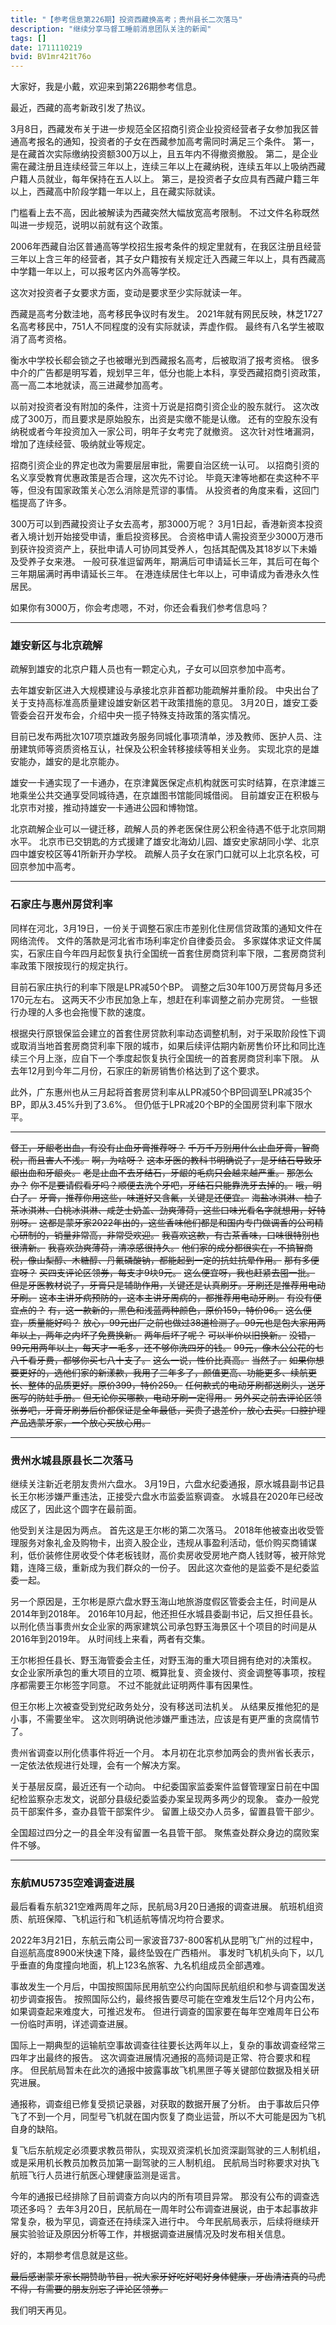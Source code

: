```yaml
---
title: "【参考信息第226期】投资西藏换高考；贵州县长二次落马"
description: "继续分享马督工睡前消息团队关注的新闻"
tags: []
date: 1711110219
bvid: BV1mr421t76o
---
```

大家好，我是小戴，欢迎来到第226期参考信息。

最近，西藏的高考新政引发了热议。

3月8日，西藏发布关于进一步规范全区招商引资企业投资经营者子女参加我区普通高考报名的通知，投资者的子女在西藏参加高考需同时满足三个条件。
第一，是在藏首次实际缴纳投资额300万以上，且五年内不得撤资撤股。
第二，是企业需在藏注册且连续经营三年以上，连续三年以上在藏纳税，连续五年以上吸纳西藏户籍人员就业，每年保持在五人以上。
第三，是投资者子女应具有西藏户籍三年以上，西藏高中阶段学籍一年以上，且在藏实际就读。

门槛看上去不高，因此被解读为西藏突然大幅放宽高考限制。
不过文件名称既然叫进一步规范，说明以前就有这个政策。

2006年西藏自治区普通高等学校招生报考条件的规定里就有，在我区注册且经营三年以上含三年的经营者，其子女户籍按有关规定迁入西藏三年以上，具有西藏高中学籍一年以上，可以报考区内外高等学校。

这次对投资者子女要求方面，变动是要求至少实际就读一年。

西藏是高考分数洼地，高考移民争议时有发生。
2021年就有网民反映，林芝1727名高考移民中，751人不同程度的没有实际就读，弄虚作假。
最终有八名学生被取消了高考资格。

衡水中学校长郗会锁之子也被曝光到西藏报名高考，后被取消了报考资格。
很多中介的广告都是明写着，规划早三年，低分也能上本科，享受西藏招商引资政策，高一高二本地就读，高三进藏参加高考。

以前对投资者没有附加的条件，注资十万说是招商引资企业的股东就行。
这次改成了300万，而且要求是原始股东，出资是实缴不能是认缴。
还有的空股东没有纳税或者今年投资加入一家公司，明年子女考完了就撤资。
这次针对性堵漏洞，增加了连续经营、吸纳就业等规定。

招商引资企业的界定也改为需要层层审批，需要自治区统一认可。
以招商引资的名义享受教育优惠政策是否合理，这次先不讨论。
毕竟天津等地都在卖这种不平等，但没有国家政策关心怎么消除是荒谬的事情。
从投资者的角度来看，这回门槛提高了许多。

300万可以到西藏投资让子女去高考，那3000万呢？
3月1日起，香港新资本投资者入境计划开始接受申请，重启投资移民。
合资格申请人需投资至少3000万港币到获许投资资产上，获批申请人可协同其受养人，包括其配偶及其18岁以下未婚及受养子女来港。
一般可获准逗留两年，期满后可申请延长三年，其后可在每个三年期届满时再申请延长三年。
在港连续居住七年以上，可申请成为香港永久性居民。

如果你有3000万，你会考虑嗯，不对，你还会看我们参考信息吗？

---

### 雄安新区与北京疏解

疏解到雄安的北京户籍人员也有一颗定心丸，子女可以回京参加中高考。

去年雄安新区进入大规模建设与承接北京非首都功能疏解并重阶段。
中央出台了关于支持高标准高质量建设雄安新区若干政策措施的意见。
3月20日，雄安工委管委会召开发布会，介绍中央一揽子特殊支持政策的落实情况。

目前已发布两批次107项京雄政务服务同城化事项清单，涉及教师、医护人员、注册建筑师等资质资格互认，社保及公积金转移接续等相关业务。
实现北京的是雄安能办，雄安的是北京能办。

雄安一卡通实现了一卡通办，在京津冀医保定点机构就医可实时结算，在京津雄三地乘坐公共交通享受同城待遇，在京雄图书馆能同城借阅。
目前雄安正在积极与北京市对接，推动持雄安一卡通进公园和博物馆。

北京疏解企业可以一键迁移，疏解人员的养老医保住房公积金待遇不低于北京同期水平。
北京市已交钥匙的方式援建了雄安北海幼儿园、雄安史家胡同小学、北京四中雄安校区等41所新开办学校。
疏解人员子女在家门口就可以上北京名校，可回京参加中高考。

---

### 石家庄与惠州房贷利率

同样在河北，3月19日，一份关于调整石家庄市差别化住房信贷政策的通知文件在网络流传。
文件的落款是河北省市场利率定价自律委员会。
多家媒体求证文件属实，石家庄自今年四月起恢复执行全国统一首套住房商贷利率下限，二套房商贷利率政策下限按现行的规定执行。

目前石家庄执行的利率下限是LPR减50个BP。
调整之后30年100万房贷每月多还170元左右。
这两天不少市民加急上车，想赶在利率调整之前办完房贷。
一些银行办理的人多也会拖慢下款的速度。

根据央行原银保监会建立的首套住房贷款利率动态调整机制，对于采取阶段性下调或取消当地首套房商贷利率下限的城市，如果后续评估期内新房售价环比和同比连续三个月上涨，应自下一个季度起恢复执行全国统一的首套房商贷利率下限。
从去年12月到今年二月份，石家庄的新房销售价格达到了这个要求。

此外，广东惠州也从三月起将首套房贷利率从LPR减50个BP回调至LPR减35个BP，即从3.45%升到了3.6%。
但仍低于LPR减20个BP的全国房贷利率下限水平。

---

~~督工，牙龈老出血，有没有止血牙膏推荐呀？~~
~~千万千万别用什么止血牙膏，智商税，而且害人不浅。~~
~~啊，为啥呀？~~
~~这本牙医的教科书明确说了，是牙结石导致牙龈出血和牙龈炎。~~
~~老是止血不去牙结石，牙龈的毛病只会越来越严重。~~
~~那怎么办？~~
~~你不是要请假看牙吗？顺便去洗个牙吧，牙结石只能靠洗牙去掉的。~~
~~哦，明白了。~~
~~牙膏，推荐你用这些，味道好又含氟，关键是还便宜。~~
~~海盐冰淇淋、柚子茶冰淇淋、白桃冰淇淋、咸芝士奶盖、劲爽薄荷，这些口味光看名字就想用，好特别呀。~~
~~这都是蒙牙家2022年出的，这些香味他们都是和国内专门做调香的公司精心研制的，销量非常高，非常受欢迎。~~
~~我喜欢这款，有古茶香味，口味很特别也很清新。~~
~~我喜欢劲爽薄荷，清凉感很持久。~~
~~他们家的成分都很实在，不搞智商税，像山梨醇、木糖醇、丹氟磷酸钠，都能起到一定的抗蛀抗晕作用。~~
~~那有多便宜呀？~~
~~买四支评论区领券，每支才9块9元。~~
~~这么便宜呀，我也赶紧去囤一批。~~
~~但是牙医教材说了，牙膏只是辅助作用，关键还是认真刷牙。牙刷还是推荐用电动牙刷。~~
~~这本主讲牙病预防的，这本主讲牙周病的，都推荐用电动牙刷。~~
~~有没有便宜点的？~~
~~有，这一款新的，黑色和浅蓝两种颜色，原价159，特价96。~~
~~这么便宜，质量能好吗？~~
~~放心，99元出厂之前也做过38道检测了。99元也是包大家用两年以上，两年之内坏了免费换新。~~
~~两年后坏了呢？~~
~~可以半价以旧换新。~~
~~没错，99元用两年以上，每天才一毛多，还不够你洗四牙的钱。~~
~~99元，像木公公花的七八千看牙费，都够你买七八十支了。~~
~~这么一说，性价比真高。~~
~~当然了。~~
~~如果你想要更好的，选他们家的新漾款，我用了三年多了，颜值更高、功能更多、续航更长、整体的品质更好。原价399，特价259。~~
~~任何款式的电动牙刷都送刷头，送牙医写的防蛀手册。~~
~~但无论你买哪款，电动牙刷一定得用。~~
~~另外买之前去评论区领张券吧，牙膏牙刷券后价都保证是全年最低，买贵了退差价，放心去买。口腔护理产品选蒙牙家，一个放心买放心用。~~

---

### 贵州水城县原县长二次落马

继续关注新近老朋友贵州六盘水。
3月19日，六盘水纪委通报，原水城县副书记县长王尔彬涉嫌严重违法，正接受六盘水市监委监察调查。
水城县在2020年已经改成区了，因此这个圆字在最前面。

他受到关注是因为两点。
首先这是王尔彬的第二次落马。
2018年他被查出收受管理服务对象礼金及购物卡，出资入股企业，违规从事盈利活动，低价购买商铺谋利，低价装修住房收受个体老板钱财，高价卖房收受房地产商人钱财等，被开除党籍，连降三级，重新成为我们群众的一份子。
因此这次查他的是监委不是纪委监委一起。

另一个原因是，王尔彬是原六盘水野玉海山地旅游度假区管委会主任，时间是从2014年到2018年。
2016年10月起，他还担任水城县委副书记，后又担任县长。
以刑化债当事贵州女企业家的两家建筑公司承包野玉海景区十个项目的时间是从2016年到2019年。
从时间线上来看，两者有交集。

王尔彬担任县长、野玉海管委会主任，对野玉海的重大项目拥有绝对的决策权。
女企业家所承包的重大项目的立项、概算批复、资金拨付、资金调整等事项，按程序都需要王尔彬签字同意。
不过不能就此证明两件事有因果性。

但王尔彬上次被查受到党纪政务处分，没有移送司法机关。
从结果反推他犯的是小事，不需要坐牢。
这次则明确说他涉嫌严重违法，应该是有更严重的贪腐情节了。

贵州省调查以刑化债事件将近一个月。
本月初在北京参加两会的贵州省长表示，一定依法依规进行处理，会有一个解决方案。

关于基层反腐，最近还有一个动向。
中纪委国家监委案件监督管理室日前在中国纪检监察杂志发文，说部分县级纪委监委办案呈现两多两少的现象。
查办一般党员干部案件多，查办县管干部案件少。
留置上级交办人员多，留置县管干部少。

全国超过四分之一的县全年没有留置一名县管干部。
聚焦查处群众身边的腐败案件不够。

---

### 东航MU5735空难调查进展

最后看看东航321空难两周年之际，民航局3月20日通报的调查进展。
航班机组资质、航班保障、飞机运行和飞机适航等情况均符合要求。

2022年3月21日，东航云南公司一家波音737-800客机从昆明飞广州的过程中，自巡航高度8900米快速下降，最终坠毁在广西梧州。
事发时飞机机头向下，以几乎垂直的角度撞向地面，机上123名旅客、九名机组成员全部遇难。

事故发生一个月后，中国按照国际民用航空公约向国际民航组织和参与调查国发送初步调查报告。
按照国际公约，最终报告要尽可能在空难发生后12个月内公布，如果调查起来难度大，可推迟发布。
但进行调查的国家要在每年空难周年日公布一份临时声明，详述调查进展。

国际上一期典型的运输航空事故调查往往要长达两年以上，复杂的事故调查经常三四年才出最终的报告。
这次调查进展情况通报的高频词是正常、符合要求和程序。
但民航局暂未在此次的通报中披露事故飞机黑匣子等关键部位数据及相关研究进展。

通报称，调查组已修复受损记录器，对获取的数据开展了分析。
由于事故后只停飞了不到一个月，同型号飞机就在国内恢复了商业运营，所以不大可能是因为飞机自身的缺陷。

复飞后东航规定必须要求教员带队，实现双资深机长加资深副驾驶的三人制机组，或是采用机长教员加教员加第一副驾驶的三人制机组。
民航局当时称要求对执飞航班飞行人员进行航医心理健康监测是谣言。

今年的通报已经排除了目前调查方向以内的所有项目异常。
那没有公布的调查选项还多吗？
去年3月20日，民航局在一周年时公布调查进展说，由于本起事故非常复杂，极为罕见，调查还在持续深入进行中。
今年民航局表示，后续将继续开展实验验证及原因分析等工作，并根据调查进展情况及时发布相关信息。

好的，本期参考信息就是这些。

~~最后感谢蒙牙家长期赞助节目，祝大家牙好吃好喝好身体健康，牙齿清洁真的马虎不得，有需要的朋友别忘了评论区领券。~~

我们明天再见。

